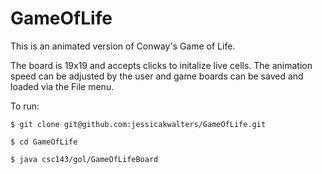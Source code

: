 # GameOfLife

This is an animated version of Conway's Game of Life.  

The board is 19x19 and accepts clicks to initalize live cells.  The animation speed can be adjusted by the user and game boards can be saved and loaded via the File menu.

To run:

`$ git clone git@github.com:jessicakwalters/GameOfLife.git`

`$ cd GameOfLife`

`$ java csc143/gol/GameOfLifeBoard`
